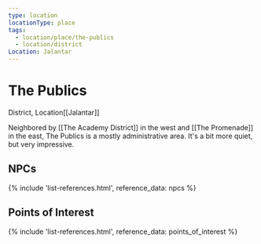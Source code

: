 ```yaml
---
type: location
locationType: place
tags:
  - location/place/the-publics
  - location/district
Location: Jalantar
---
```


# The Publics
District, <span class="dataview inline-field"><span class="inline-field-key">Location</span><span class="inline-field-value">[[Jalantar]]</span></span>

Neighbored by [[The Academy District]] in the west and [[The Promenade]] in the east, The Publics is a mostly administrative area. It's a bit more quiet, but very impressive. 

## NPCs
{% include 'list-references.html', reference_data: npcs %}

## Points of Interest
{% include 'list-references.html', reference_data: points_of_interest %}

